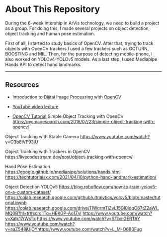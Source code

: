 # About This Repository

During the 6-week intership in ArVis technology, we need to build a project as a group. For doing this, I made several projects on object detection, object tracking and human pose estimation. 

First of all, I started to study basics of OpenCV. After that, trying to track objects with OpenCV trackers I used a few trackers such as GOTURN, BOOSTING and MIL. Then, for the purpose of detecting mobile-phone, I also worked on YOLOv4-YOLOv5 models. As a last step, I used Mediapipe Hands API to detect hand landmarks.

---

## Resources

- [Introduction to Dijital Image Processing with OpenCV](https://www.youtube.com/watch?v=ytsvnQpyFZg&t=3993s)
- [YouTube video lecture](https://www.youtube.com/watch?v=VMj-3S1tku0)

- [OpenCV Tutorial](https://pyimagesearch.com/2018/07/19/opencv-tutorial-a-guide-to-learn-opencv/)
Simple Object Tracking with OpenCV
https://pyimagesearch.com/2018/07/23/simple-object-tracking-with-opencv/

Object Tracking with Stable Camera
https://www.youtube.com/watch?v=O3b8lVF93jU

Object Tracking with Trackers in OpenCV
https://livecodestream.dev/post/object-tracking-with-opencv/

Hand Pose Estimation
https://google.github.io/mediapipe/solutions/hands.html
https://techtutorialsx.com/2021/04/10/python-hand-landmark-estimation/

Object Detection YOLOv5
https://blog.roboflow.com/how-to-train-yolov5-on-a-custom-dataset/
https://colab.research.google.com/github/ultralytics/yolov5/blob/master/tutorial.ipynb
https://colab.research.google.com/drive/11WgrmTiZvL15Gl0ldqC67tZ2aWI_MQ0B?hl=tr#scrollTo=HEKGP-Ao1Zvl
https://www.youtube.com/watch?v=XaIk17rWsTk
https://www.youtube.com/watch?v=STbx-2ERTAY
https://www.youtube.com/watch?v=aaZ548jUjOYhttps://www.youtube.com/watch?v=L_M-O680Fug



